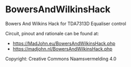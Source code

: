 # BowersAndWilkinsHack
Bowers And Wilkins Hack for TDA7313D Equaliser control

Circuit, pinout and rationale can be found at:

- https://MadJohn.eu/BowersAndWilkinsHack.php
- https://madjohn.nl/BowersAndWilkinsHack.php

Copyright: Creative Commons Naamsvermelding 4.0 
